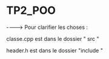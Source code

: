 # TP2_POO

----> Pour clarifier les choses :

classe.cpp  est dans le dossier " src "

header.h  est dans le dossier   "include "
